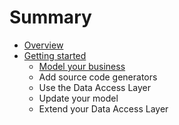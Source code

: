 # Summary

* [Overview](README.md)
* [Getting started](getting_started.md)
   * [Model your business](model_your_business.md)
   * Add source code generators
   * Use the Data Access Layer
   * Update your model
   * Extend your Data Access Layer

